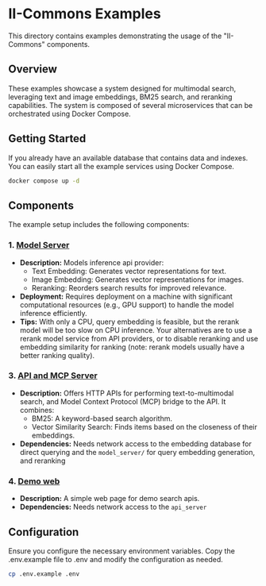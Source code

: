 # II-Commons Examples

This directory contains examples demonstrating the usage of the "II-Commons" components.

## Overview

These examples showcase a system designed for multimodal search, leveraging text and image embeddings, BM25 search, and reranking capabilities. The system is composed of several microservices that can be orchestrated using Docker Compose.

## Getting Started

If you already have an available database that contains data and indexes. You can easily start all the example services using Docker Compose.

```bash
docker compose up -d
```

## Components

The example setup includes the following components:

### 1. [Model Server](model_server/)

-   **Description:** Models inference api provider:
    -   Text Embedding: Generates vector representations for text.
    -   Image Embedding: Generates vector representations for images.
    -   Reranking: Reorders search results for improved relevance.
-   **Deployment:** Requires deployment on a machine with significant computational resources (e.g., GPU support) to handle the model inference efficiently.
-   **Tips:** With only a CPU, query embedding is feasible, but the rerank model will be too slow on CPU inference. Your alternatives are to use a rerank model service from API providers, or to disable reranking and use embedding similarity for ranking (note: rerank models usually have a better ranking quality).

### 3. [API and MCP Server](api_server/)

-   **Description:** Offers HTTP APIs for performing text-to-multimodal search, and Model Context Protocol (MCP) bridge to the API. It combines:
    -   BM25: A keyword-based search algorithm.
    -   Vector Similarity Search: Finds items based on the closeness of their embeddings.
-   **Dependencies:** Needs network access to the embedding database for direct querying and the `model_server/` for query embedding generation, and reranking

### 4. [Demo web](demosite/)
-   **Description:** A simple web page for demo search apis.
-   **Dependencies:** Needs network access to the `api_server`

## Configuration

Ensure you configure the necessary environment variables.  Copy the .env.example file to .env and modify the configuration as needed.

```bash
cp .env.example .env
```
